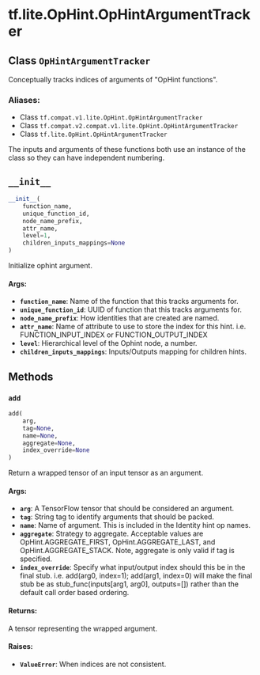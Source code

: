 <div itemscope itemtype="http://developers.google.com/ReferenceObject">
<meta itemprop="name" content="tf.lite.OpHint.OpHintArgumentTracker" />
<meta itemprop="path" content="Stable" />
<meta itemprop="property" content="__init__"/>
<meta itemprop="property" content="add"/>
</div>

# tf.lite.OpHint.OpHintArgumentTracker

## Class `OpHintArgumentTracker`

Conceptually tracks indices of arguments of "OpHint functions".



### Aliases:

* Class `tf.compat.v1.lite.OpHint.OpHintArgumentTracker`
* Class `tf.compat.v2.compat.v1.lite.OpHint.OpHintArgumentTracker`
* Class `tf.lite.OpHint.OpHintArgumentTracker`

<!-- Placeholder for "Used in" -->

The inputs and arguments of these functions both use an instance
of the class so they can have independent numbering.

<h2 id="__init__"><code>__init__</code></h2>

``` python
__init__(
    function_name,
    unique_function_id,
    node_name_prefix,
    attr_name,
    level=1,
    children_inputs_mappings=None
)
```

Initialize ophint argument.


#### Args:


* <b>`function_name`</b>: Name of the function that this tracks arguments for.
* <b>`unique_function_id`</b>: UUID of function that this tracks arguments for.
* <b>`node_name_prefix`</b>: How identities that are created are named.
* <b>`attr_name`</b>: Name of attribute to use to store the index for this hint.
  i.e. FUNCTION_INPUT_INDEX or FUNCTION_OUTPUT_INDEX
* <b>`level`</b>: Hierarchical level of the Ophint node, a number.
* <b>`children_inputs_mappings`</b>: Inputs/Outputs mapping for children hints.



## Methods

<h3 id="add"><code>add</code></h3>

``` python
add(
    arg,
    tag=None,
    name=None,
    aggregate=None,
    index_override=None
)
```

Return a wrapped tensor of an input tensor as an argument.


#### Args:


* <b>`arg`</b>: A TensorFlow tensor that should be considered an argument.
* <b>`tag`</b>: String tag to identify arguments that should be packed.
* <b>`name`</b>: Name of argument. This is included in the Identity hint op names.
* <b>`aggregate`</b>: Strategy to aggregate.
Acceptable values are OpHint.AGGREGATE_FIRST, OpHint.AGGREGATE_LAST,
  and OpHint.AGGREGATE_STACK.
  Note, aggregate is only valid if tag is specified.
* <b>`index_override`</b>: Specify what input/output index should this be in the
  final stub. i.e. add(arg0, index=1); add(arg1, index=0) will make the
  final stub be as stub_func(inputs[arg1, arg0], outputs=[]) rather than
  the default call order based ordering.


#### Returns:

A tensor representing the wrapped argument.



#### Raises:


* <b>`ValueError`</b>: When indices are not consistent.



